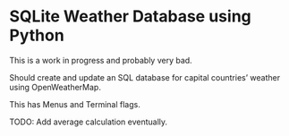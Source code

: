 <h1>SQLite Weather Database using Python</h1> 
This is a work in progress and probably very bad.

Should create and update an SQL database for capital countries’ weather using OpenWeatherMap.

This has Menus and Terminal flags.

TODO: Add average calculation eventually.
